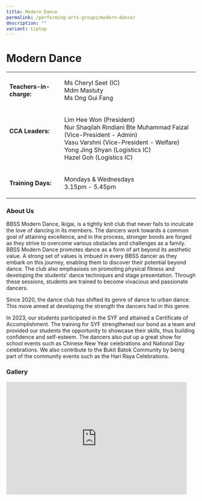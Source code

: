 ```yaml
---
title: Modern Dance
permalink: /performing-arts-groups/modern-dance/
description: ""
variant: tiptap
---
```

<h1>Modern Dance</h1>
<table style="minWidth: 50px">
<colgroup>
<col>
<col>
</colgroup>
<tbody>
<tr>
<td rowspan="1" colspan="1">
<p><strong>Teachers-in-charge:</strong>
</p>
</td>
<td rowspan="1" colspan="1">
<p>Ms Cheryl Seet (IC)
<br>Mdm Mastuty
<br>Ms Ong Gui Fang</p>
</td>
</tr>
<tr>
<td rowspan="1" colspan="1">
<p><strong>CCA Leaders:</strong>
<br>
<br>
<br>
</p>
</td>
<td rowspan="1" colspan="1">
<p>Lim Hee Won (President)
<br>Nur Shaqilah Rindiani Bte Muhammad Faizal (Vice-President - Admin)
<br>Vasu Varshni (Vice-President - Welfare)
<br>Yong Jing Shyan (Logistics IC)
<br>Hazel Goh (Logistics IC)</p>
</td>
</tr>
<tr>
<td rowspan="1" colspan="1">
<p><strong>Training Days:</strong>
</p>
</td>
<td rowspan="1" colspan="1">
<p>Mondays &amp; Wednesdays
<br>3.15pm - 5.45pm</p>
</td>
</tr>
</tbody>
</table>
<h3>About Us</h3>
<p>BBSS Modern Dance, Ikigai, is a tightly knit club that never fails to
inculcate the love of dancing in its members. The dancers work towards
a common goal of attaining excellence, and in the process, stronger bonds
are forged as they strive to overcome various obstacles and challenges
as a family. BBSS Modern Dance promotes dance as a form of art beyond its
aesthetic value. A strong set of values is imbued in every BBSS dancer
as they embark on this journey, enabling them to discover their potential
beyond dance. The club also emphasises on promoting physical fitness and
developing the students’ dance techniques and stage presentation. Through
these sessions, students are trained to become vivacious and passionate
dancers.</p>
<p>Since 2020, the dance club has shifted its genre of dance to urban dance.
This move aimed at developing the strength the dancers had in this genre.</p>
<p>In 2023, our students participated in the SYF and attained a Certificate
of Accomplishment. The training for SYF strengthened our bond as a team
and provided our students the opportunity to showcase their skills, thus
building confidence and self-esteem. The dancers also put up a great show
for school events such as Chinese New Year celebrations and National Day
celebrations. We also contribute to the Bukit Batok Community by being
part of the community events such as the Hari Raya Celebrations.</p>
<h3>Gallery</h3>
<div class="iframe-wrapper">
<iframe height="299" width="480" allowfullscreen="true" frameborder="0" src="https://docs.google.com/presentation/d/e/2PACX-1vSqKOLWpJvO7MGwwnkVJABAsZU-1glnVSIREZEErXET6Y5E-HdKx-K-Sb6hDksn_-YVGE8bEBXPSgPA/embed?start=true&amp;loop=true&amp;delayms=3000"></iframe>
</div>
<p></p>